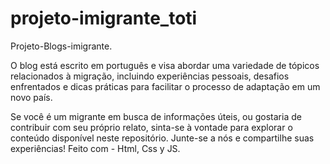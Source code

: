 # projeto-imigrante_toti
Projeto-Blogs-imigrante.


<p>
O blog está escrito em português e visa abordar uma variedade de tópicos relacionados à migração, incluindo experiências pessoais, desafios enfrentados e dicas práticas para facilitar o processo de adaptação em um novo país.

Se você é um migrante em busca de informações úteis, ou gostaria de contribuir com seu próprio relato, sinta-se à vontade para explorar o conteúdo disponível neste repositório. Junte-se a nós e compartilhe suas experiências!
    Feito com    - Html, Css y JS.
</p>
